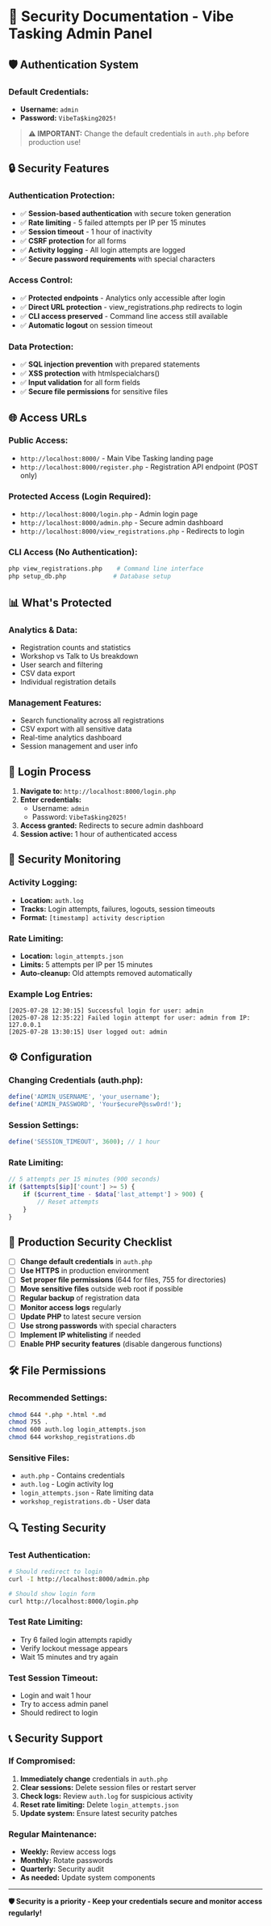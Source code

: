 # 🔐 Security Documentation - Vibe Tasking Admin Panel

## 🛡️ Authentication System

### **Default Credentials:**
- **Username:** `admin`
- **Password:** `VibeTa$king2025!`

> **⚠️ IMPORTANT:** Change the default credentials in `auth.php` before production use!

## 🔒 Security Features

### **Authentication Protection:**
- ✅ **Session-based authentication** with secure token generation
- ✅ **Rate limiting** - 5 failed attempts per IP per 15 minutes
- ✅ **Session timeout** - 1 hour of inactivity
- ✅ **CSRF protection** for all forms
- ✅ **Activity logging** - All login attempts are logged
- ✅ **Secure password requirements** with special characters

### **Access Control:**
- ✅ **Protected endpoints** - Analytics only accessible after login
- ✅ **Direct URL protection** - view_registrations.php redirects to login
- ✅ **CLI access preserved** - Command line access still available
- ✅ **Automatic logout** on session timeout

### **Data Protection:**
- ✅ **SQL injection prevention** with prepared statements
- ✅ **XSS protection** with htmlspecialchars()
- ✅ **Input validation** for all form fields
- ✅ **Secure file permissions** for sensitive files

## 🌐 Access URLs

### **Public Access:**
- `http://localhost:8000/` - Main Vibe Tasking landing page
- `http://localhost:8000/register.php` - Registration API endpoint (POST only)

### **Protected Access (Login Required):**
- `http://localhost:8000/login.php` - Admin login page
- `http://localhost:8000/admin.php` - Secure admin dashboard
- `http://localhost:8000/view_registrations.php` - Redirects to login

### **CLI Access (No Authentication):**
```bash
php view_registrations.php    # Command line interface
php setup_db.php             # Database setup
```

## 📊 What's Protected

### **Analytics & Data:**
- Registration counts and statistics
- Workshop vs Talk to Us breakdown
- User search and filtering
- CSV data export
- Individual registration details

### **Management Features:**
- Search functionality across all registrations
- CSV export with all sensitive data
- Real-time analytics dashboard
- Session management and user info

## 🔑 Login Process

1. **Navigate to:** `http://localhost:8000/login.php`
2. **Enter credentials:**
   - Username: `admin`
   - Password: `VibeTa$king2025!`
3. **Access granted:** Redirects to secure admin dashboard
4. **Session active:** 1 hour of authenticated access

## 🚨 Security Monitoring

### **Activity Logging:**
- **Location:** `auth.log`
- **Tracks:** Login attempts, failures, logouts, session timeouts
- **Format:** `[timestamp] activity description`

### **Rate Limiting:**
- **Location:** `login_attempts.json`
- **Limits:** 5 attempts per IP per 15 minutes
- **Auto-cleanup:** Old attempts removed automatically

### **Example Log Entries:**
```
[2025-07-28 12:30:15] Successful login for user: admin
[2025-07-28 12:35:22] Failed login attempt for user: admin from IP: 127.0.0.1
[2025-07-28 13:30:15] User logged out: admin
```

## ⚙️ Configuration

### **Changing Credentials (auth.php):**
```php
define('ADMIN_USERNAME', 'your_username');
define('ADMIN_PASSWORD', 'Your$ecureP@ssw0rd!');
```

### **Session Settings:**
```php
define('SESSION_TIMEOUT', 3600); // 1 hour
```

### **Rate Limiting:**
```php
// 5 attempts per 15 minutes (900 seconds)
if ($attempts[$ip]['count'] >= 5) {
    if ($current_time - $data['last_attempt'] > 900) {
        // Reset attempts
    }
}
```

## 🔐 Production Security Checklist

- [ ] **Change default credentials** in `auth.php`
- [ ] **Use HTTPS** in production environment
- [ ] **Set proper file permissions** (644 for files, 755 for directories)
- [ ] **Move sensitive files** outside web root if possible
- [ ] **Regular backup** of registration data
- [ ] **Monitor access logs** regularly
- [ ] **Update PHP** to latest secure version
- [ ] **Use strong passwords** with special characters
- [ ] **Implement IP whitelisting** if needed
- [ ] **Enable PHP security features** (disable dangerous functions)

## 🛠️ File Permissions

### **Recommended Settings:**
```bash
chmod 644 *.php *.html *.md
chmod 755 .
chmod 600 auth.log login_attempts.json
chmod 644 workshop_registrations.db
```

### **Sensitive Files:**
- `auth.php` - Contains credentials
- `auth.log` - Login activity log
- `login_attempts.json` - Rate limiting data
- `workshop_registrations.db` - User data

## 🔍 Testing Security

### **Test Authentication:**
```bash
# Should redirect to login
curl -I http://localhost:8000/admin.php

# Should show login form
curl http://localhost:8000/login.php
```

### **Test Rate Limiting:**
- Try 6 failed login attempts rapidly
- Verify lockout message appears
- Wait 15 minutes and try again

### **Test Session Timeout:**
- Login and wait 1 hour
- Try to access admin panel
- Should redirect to login

## 📞 Security Support

### **If Compromised:**
1. **Immediately change** credentials in `auth.php`
2. **Clear sessions:** Delete session files or restart server
3. **Check logs:** Review `auth.log` for suspicious activity
4. **Reset rate limiting:** Delete `login_attempts.json`
5. **Update system:** Ensure latest security patches

### **Regular Maintenance:**
- **Weekly:** Review access logs
- **Monthly:** Rotate passwords
- **Quarterly:** Security audit
- **As needed:** Update system components

---

**🛡️ Security is a priority - Keep your credentials secure and monitor access regularly!**